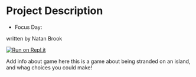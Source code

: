 # Project Description
* Focus Day: 

written by Natan Brook




[![Run on Repl.it](https://repl.it/badge/github/athenian-ct-projects/natanbrook-ff-project)](https://repl.it/github/athenian-ct-projects/natanbrook-ff-project)

Add info about game here
this is a game about being stranded on an island, and whag choices you could make!
